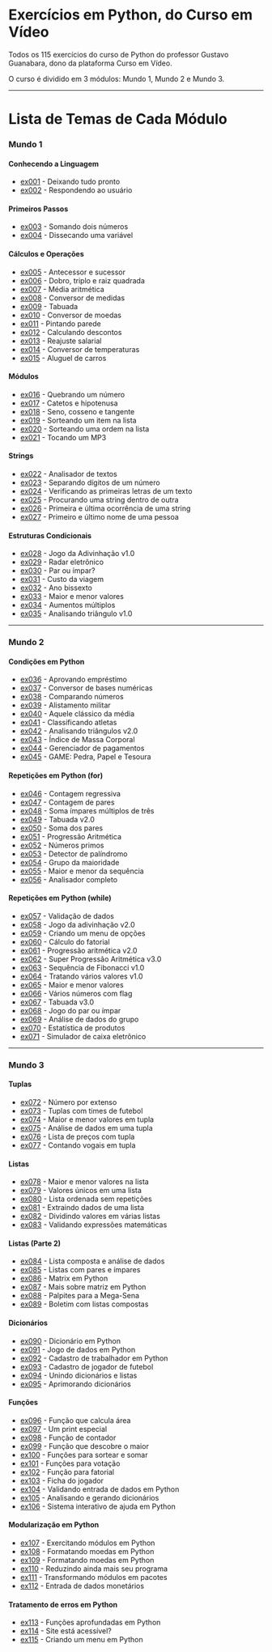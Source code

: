 # Exercícios em Python, do Curso em Vídeo
Todos os 115 exercícios do curso de Python do professor Gustavo Guanabara, dono da plataforma Curso em Vídeo.

O curso é dividido em 3 módulos: Mundo 1, Mundo 2 e Mundo 3.
***
# Lista de Temas de Cada Módulo
### Mundo 1
#### Conhecendo a Linguagem
* [ex001](https://github.com/OLuizFernando/ExerciciosCursoEmVideoPython/blob/main/exercicios/ex001.py) - Deixando tudo pronto
* [ex002](https://github.com/OLuizFernando/ExerciciosCursoEmVideoPython/blob/main/exercicios/ex002.py) - Respondendo ao usuário
#### Primeiros Passos
* [ex003](https://github.com/OLuizFernando/ExerciciosCursoEmVideoPython/blob/main/exercicios/ex003.py) - Somando dois números
* [ex004](https://github.com/OLuizFernando/ExerciciosCursoEmVideoPython/blob/main/exercicios/ex004.py) - Dissecando uma variável
#### Cálculos e Operações
* [ex005](https://github.com/OLuizFernando/ExerciciosCursoEmVideoPython/blob/main/exercicios/ex005.py) - Antecessor e sucessor
* [ex006](https://github.com/OLuizFernando/ExerciciosCursoEmVideoPython/blob/main/exercicios/ex006.py) - Dobro, triplo e raiz quadrada
* [ex007](https://github.com/OLuizFernando/ExerciciosCursoEmVideoPython/blob/main/exercicios/ex007.py) - Média aritmética
* [ex008](https://github.com/OLuizFernando/ExerciciosCursoEmVideoPython/blob/main/exercicios/ex008.py) - Conversor de medidas
* [ex009](https://github.com/OLuizFernando/ExerciciosCursoEmVideoPython/blob/main/exercicios/ex009.py) - Tabuada
* [ex010](https://github.com/OLuizFernando/ExerciciosCursoEmVideoPython/blob/main/exercicios/ex010.py) - Conversor de moedas
* [ex011](https://github.com/OLuizFernando/ExerciciosCursoEmVideoPython/blob/main/exercicios/ex011.py) - Pintando parede
* [ex012](https://github.com/OLuizFernando/ExerciciosCursoEmVideoPython/blob/main/exercicios/ex012.py) - Calculando descontos
* [ex013](https://github.com/OLuizFernando/ExerciciosCursoEmVideoPython/blob/main/exercicios/ex013.py) - Reajuste salarial
* [ex014](https://github.com/OLuizFernando/ExerciciosCursoEmVideoPython/blob/main/exercicios/ex014.py) - Conversor de temperaturas
* [ex015](https://github.com/OLuizFernando/ExerciciosCursoEmVideoPython/blob/main/exercicios/ex015.py) - Aluguel de carros
#### Módulos
* [ex016](https://github.com/OLuizFernando/ExerciciosCursoEmVideoPython/blob/main/exercicios/ex016.py) - Quebrando um número
* [ex017](https://github.com/OLuizFernando/ExerciciosCursoEmVideoPython/blob/main/exercicios/ex017.py) - Catetos e hipotenusa
* [ex018](https://github.com/OLuizFernando/ExerciciosCursoEmVideoPython/blob/main/exercicios/ex018.py) - Seno, cosseno e tangente
* [ex019](https://github.com/OLuizFernando/ExerciciosCursoEmVideoPython/blob/main/exercicios/ex019.py) - Sorteando um item na lista
* [ex020](https://github.com/OLuizFernando/ExerciciosCursoEmVideoPython/blob/main/exercicios/ex020.py) - Sorteando uma ordem na lista
* [ex021](https://github.com/OLuizFernando/ExerciciosCursoEmVideoPython/blob/main/exercicios/ex021.py) - Tocando um MP3
#### Strings
* [ex022](https://github.com/OLuizFernando/ExerciciosCursoEmVideoPython/blob/main/exercicios/ex022.py) - Analisador de textos
* [ex023](https://github.com/OLuizFernando/ExerciciosCursoEmVideoPython/blob/main/exercicios/ex023.py) - Separando dígitos de um número
* [ex024](https://github.com/OLuizFernando/ExerciciosCursoEmVideoPython/blob/main/exercicios/ex024.py) - Verificando as primeiras letras de um texto
* [ex025](https://github.com/OLuizFernando/ExerciciosCursoEmVideoPython/blob/main/exercicios/ex025.py) - Procurando uma string dentro de outra
* [ex026](https://github.com/OLuizFernando/ExerciciosCursoEmVideoPython/blob/main/exercicios/ex026.py) - Primeira e última ocorrência de uma string
* [ex027](https://github.com/OLuizFernando/ExerciciosCursoEmVideoPython/blob/main/exercicios/ex027.py) - Primeiro e último nome de uma pessoa
#### Estruturas Condicionais
* [ex028](https://github.com/OLuizFernando/ExerciciosCursoEmVideoPython/blob/main/exercicios/ex028.py) - Jogo da Adivinhação v1.0
* [ex029](https://github.com/OLuizFernando/ExerciciosCursoEmVideoPython/blob/main/exercicios/ex029.py) - Radar eletrônico
* [ex030](https://github.com/OLuizFernando/ExerciciosCursoEmVideoPython/blob/main/exercicios/ex030.py) - Par ou ímpar?
* [ex031](https://github.com/OLuizFernando/ExerciciosCursoEmVideoPython/blob/main/exercicios/ex031.py) - Custo da viagem
* [ex032](https://github.com/OLuizFernando/ExerciciosCursoEmVideoPython/blob/main/exercicios/ex032.py) - Ano bissexto
* [ex033](https://github.com/OLuizFernando/ExerciciosCursoEmVideoPython/blob/main/exercicios/ex033.py) - Maior e menor valores
* [ex034](https://github.com/OLuizFernando/ExerciciosCursoEmVideoPython/blob/main/exercicios/ex034.py) - Aumentos múltiplos
* [ex035](https://github.com/OLuizFernando/ExerciciosCursoEmVideoPython/blob/main/exercicios/ex035.py) - Analisando triângulo v1.0
---
### Mundo 2
#### Condições em Python
* [ex036](https://github.com/OLuizFernando/ExerciciosCursoEmVideoPython/blob/main/exercicios/ex036.py) - Aprovando empréstimo
* [ex037](https://github.com/OLuizFernando/ExerciciosCursoEmVideoPython/blob/main/exercicios/ex037.py) - Conversor de bases numéricas
* [ex038](https://github.com/OLuizFernando/ExerciciosCursoEmVideoPython/blob/main/exercicios/ex038.py) - Comparando números
* [ex039](https://github.com/OLuizFernando/ExerciciosCursoEmVideoPython/blob/main/exercicios/ex039.py) - Alistamento militar
* [ex040](https://github.com/OLuizFernando/ExerciciosCursoEmVideoPython/blob/main/exercicios/ex040.py) - Aquele clássico da média
* [ex041](https://github.com/OLuizFernando/ExerciciosCursoEmVideoPython/blob/main/exercicios/ex041.py) - Classificando atletas
* [ex042](https://github.com/OLuizFernando/ExerciciosCursoEmVideoPython/blob/main/exercicios/ex042.py) - Analisando triângulos v2.0
* [ex043](https://github.com/OLuizFernando/ExerciciosCursoEmVideoPython/blob/main/exercicios/ex043.py) - Índice de Massa Corporal
* [ex044](https://github.com/OLuizFernando/ExerciciosCursoEmVideoPython/blob/main/exercicios/ex044.py) - Gerenciador de pagamentos
* [ex045](https://github.com/OLuizFernando/ExerciciosCursoEmVideoPython/blob/main/exercicios/ex045.py) - GAME: Pedra, Papel e Tesoura
#### Repetições em Python (for)
* [ex046](https://github.com/OLuizFernando/ExerciciosCursoEmVideoPython/blob/main/exercicios/ex046.py) - Contagem regressiva
* [ex047](https://github.com/OLuizFernando/ExerciciosCursoEmVideoPython/blob/main/exercicios/ex047.py) - Contagem de pares
* [ex048](https://github.com/OLuizFernando/ExerciciosCursoEmVideoPython/blob/main/exercicios/ex048.py) - Soma ímpares múltiplos de três
* [ex049](https://github.com/OLuizFernando/ExerciciosCursoEmVideoPython/blob/main/exercicios/ex049.py) - Tabuada v2.0
* [ex050](https://github.com/OLuizFernando/ExerciciosCursoEmVideoPython/blob/main/exercicios/ex050.py) - Soma dos pares
* [ex051](https://github.com/OLuizFernando/ExerciciosCursoEmVideoPython/blob/main/exercicios/ex051.py) - Progressão Aritmética
* [ex052](https://github.com/OLuizFernando/ExerciciosCursoEmVideoPython/blob/main/exercicios/ex052.py) - Números primos
* [ex053](https://github.com/OLuizFernando/ExerciciosCursoEmVideoPython/blob/main/exercicios/ex053.py) - Detector de palíndromo
* [ex054](https://github.com/OLuizFernando/ExerciciosCursoEmVideoPython/blob/main/exercicios/ex054.py) - Grupo da maioridade
* [ex055](https://github.com/OLuizFernando/ExerciciosCursoEmVideoPython/blob/main/exercicios/ex055.py) - Maior e menor da sequência
* [ex056](https://github.com/OLuizFernando/ExerciciosCursoEmVideoPython/blob/main/exercicios/ex056.py) - Analisador completo
#### Repetições em Python (while)
* [ex057](https://github.com/OLuizFernando/ExerciciosCursoEmVideoPython/blob/main/exercicios/ex057.py) - Validação de dados
* [ex058](https://github.com/OLuizFernando/ExerciciosCursoEmVideoPython/blob/main/exercicios/ex058.py) - Jogo da adivinhação v2.0
* [ex059](https://github.com/OLuizFernando/ExerciciosCursoEmVideoPython/blob/main/exercicios/ex059.py) - Criando um menu de opções
* [ex060](https://github.com/OLuizFernando/ExerciciosCursoEmVideoPython/blob/main/exercicios/ex060.py) - Cálculo do fatorial
* [ex061](https://github.com/OLuizFernando/ExerciciosCursoEmVideoPython/blob/main/exercicios/ex061.py) - Progressão aritmética v2.0
* [ex062](https://github.com/OLuizFernando/ExerciciosCursoEmVideoPython/blob/main/exercicios/ex062.py) - Super Progressão Aritmética v3.0
* [ex063](https://github.com/OLuizFernando/ExerciciosCursoEmVideoPython/blob/main/exercicios/ex063.py) - Sequência de Fibonacci v1.0
* [ex064](https://github.com/OLuizFernando/ExerciciosCursoEmVideoPython/blob/main/exercicios/ex064.py) - Tratando vários valores v1.0
* [ex065](https://github.com/OLuizFernando/ExerciciosCursoEmVideoPython/blob/main/exercicios/ex065.py) - Maior e menor valores
* [ex066](https://github.com/OLuizFernando/ExerciciosCursoEmVideoPython/blob/main/exercicios/ex066.py) - Vários números com flag
* [ex067](https://github.com/OLuizFernando/ExerciciosCursoEmVideoPython/blob/main/exercicios/ex067.py) - Tabuada v3.0
* [ex068](https://github.com/OLuizFernando/ExerciciosCursoEmVideoPython/blob/main/exercicios/ex068.py) - Jogo do par ou ímpar
* [ex069](https://github.com/OLuizFernando/ExerciciosCursoEmVideoPython/blob/main/exercicios/ex069.py) - Análise de dados do grupo
* [ex070](https://github.com/OLuizFernando/ExerciciosCursoEmVideoPython/blob/main/exercicios/ex070.py) - Estatística de produtos
* [ex071](https://github.com/OLuizFernando/ExerciciosCursoEmVideoPython/blob/main/exercicios/ex071.py) - Simulador de caixa eletrônico
---
### Mundo 3
#### Tuplas
* [ex072](https://github.com/OLuizFernando/ExerciciosCursoEmVideoPython/blob/main/exercicios/ex072.py) - Número por extenso
* [ex073](https://github.com/OLuizFernando/ExerciciosCursoEmVideoPython/blob/main/exercicios/ex073.py) - Tuplas com times de futebol
* [ex074](https://github.com/OLuizFernando/ExerciciosCursoEmVideoPython/blob/main/exercicios/ex074.py) - Maior e menor valores em tupla
* [ex075](https://github.com/OLuizFernando/ExerciciosCursoEmVideoPython/blob/main/exercicios/ex075.py) - Análise de dados em uma tupla
* [ex076](https://github.com/OLuizFernando/ExerciciosCursoEmVideoPython/blob/main/exercicios/ex076.py) - Lista de preços com tupla
* [ex077](https://github.com/OLuizFernando/ExerciciosCursoEmVideoPython/blob/main/exercicios/ex077.py) - Contando vogais em tupla
#### Listas
* [ex078](https://github.com/OLuizFernando/ExerciciosCursoEmVideoPython/blob/main/exercicios/ex078.py) - Maior e menor valores na lista
* [ex079](https://github.com/OLuizFernando/ExerciciosCursoEmVideoPython/blob/main/exercicios/ex079.py) - Valores únicos em uma lista
* [ex080](https://github.com/OLuizFernando/ExerciciosCursoEmVideoPython/blob/main/exercicios/ex080.py) - Lista ordenada sem repetições
* [ex081](https://github.com/OLuizFernando/ExerciciosCursoEmVideoPython/blob/main/exercicios/ex081.py) - Extraindo dados de uma lista
* [ex082](https://github.com/OLuizFernando/ExerciciosCursoEmVideoPython/blob/main/exercicios/ex082.py) - Dividindo valores em várias listas
* [ex083](https://github.com/OLuizFernando/ExerciciosCursoEmVideoPython/blob/main/exercicios/ex083.py) - Validando expressões matemáticas
#### Listas (Parte 2)
* [ex084](https://github.com/OLuizFernando/ExerciciosCursoEmVideoPython/blob/main/exercicios/ex084.py) - Lista composta e análise de dados
* [ex085](https://github.com/OLuizFernando/ExerciciosCursoEmVideoPython/blob/main/exercicios/ex085.py) - Listas com pares e ímpares
* [ex086](https://github.com/OLuizFernando/ExerciciosCursoEmVideoPython/blob/main/exercicios/ex086.py) - Matrix em Python
* [ex087](https://github.com/OLuizFernando/ExerciciosCursoEmVideoPython/blob/main/exercicios/ex087.py) - Mais sobre matriz em Python
* [ex088](https://github.com/OLuizFernando/ExerciciosCursoEmVideoPython/blob/main/exercicios/ex088.py) - Palpites para a Mega-Sena
* [ex089](https://github.com/OLuizFernando/ExerciciosCursoEmVideoPython/blob/main/exercicios/ex089.py) - Boletim com listas compostas
#### Dicionários
* [ex090](https://github.com/OLuizFernando/ExerciciosCursoEmVideoPython/blob/main/exercicios/ex090.py) - Dicionário em Python
* [ex091](https://github.com/OLuizFernando/ExerciciosCursoEmVideoPython/blob/main/exercicios/ex091.py) - Jogo de dados em Python
* [ex092](https://github.com/OLuizFernando/ExerciciosCursoEmVideoPython/blob/main/exercicios/ex092.py) - Cadastro de trabalhador em Python
* [ex093](https://github.com/OLuizFernando/ExerciciosCursoEmVideoPython/blob/main/exercicios/ex093.py) - Cadastro de jogador de futebol
* [ex094](https://github.com/OLuizFernando/ExerciciosCursoEmVideoPython/blob/main/exercicios/ex094.py) - Unindo dicionários e listas
* [ex095](https://github.com/OLuizFernando/ExerciciosCursoEmVideoPython/blob/main/exercicios/ex095.py) - Aprimorando dicionários
#### Funções
* [ex096](https://github.com/OLuizFernando/ExerciciosCursoEmVideoPython/blob/main/exercicios/ex096.py) - Função que calcula área
* [ex097](https://github.com/OLuizFernando/ExerciciosCursoEmVideoPython/blob/main/exercicios/ex097.py) - Um print especial
* [ex098](https://github.com/OLuizFernando/ExerciciosCursoEmVideoPython/blob/main/exercicios/ex098.py) - Função de contador
* [ex099](https://github.com/OLuizFernando/ExerciciosCursoEmVideoPython/blob/main/exercicios/ex099.py) - Função que descobre o maior
* [ex100](https://github.com/OLuizFernando/ExerciciosCursoEmVideoPython/blob/main/exercicios/ex100.py) - Funções para sortear e somar
* [ex101](https://github.com/OLuizFernando/ExerciciosCursoEmVideoPython/blob/main/exercicios/ex101.py) - Funções para votação
* [ex102](https://github.com/OLuizFernando/ExerciciosCursoEmVideoPython/blob/main/exercicios/ex102.py) - Função para fatorial
* [ex103](https://github.com/OLuizFernando/ExerciciosCursoEmVideoPython/blob/main/exercicios/ex103.py) - Ficha do jogador
* [ex104](https://github.com/OLuizFernando/ExerciciosCursoEmVideoPython/blob/main/exercicios/ex104.py) - Validando entrada de dados em Python
* [ex105](https://github.com/OLuizFernando/ExerciciosCursoEmVideoPython/blob/main/exercicios/ex105.py) - Analisando e gerando dicionários
* [ex106](https://github.com/OLuizFernando/ExerciciosCursoEmVideoPython/blob/main/exercicios/ex106.py) - Sistema interativo de ajuda em Python
#### Modularização em Python
* [ex107](https://github.com/OLuizFernando/ExerciciosCursoEmVideoPython/blob/main/exercicios/ex107.py) - Exercitando módulos em Python
* [ex108](https://github.com/OLuizFernando/ExerciciosCursoEmVideoPython/blob/main/exercicios/ex108.py) - Formatando moedas em Python
* [ex109](https://github.com/OLuizFernando/ExerciciosCursoEmVideoPython/blob/main/exercicios/ex109.py) - Formatando moedas em Python
* [ex110](https://github.com/OLuizFernando/ExerciciosCursoEmVideoPython/blob/main/exercicios/ex110.py) - Reduzindo ainda mais seu programa
* [ex111](https://github.com/OLuizFernando/ExerciciosCursoEmVideoPython/blob/main/exercicios/ex111.py) - Transformando módulos em pacotes
* [ex112](https://github.com/OLuizFernando/ExerciciosCursoEmVideoPython/blob/main/exercicios/ex112.py) - Entrada de dados monetários
#### Tratamento de erros em Python
* [ex113](https://github.com/OLuizFernando/ExerciciosCursoEmVideoPython/blob/main/exercicios/ex113.py) - Funções aprofundadas em Python
* [ex114](https://github.com/OLuizFernando/ExerciciosCursoEmVideoPython/blob/main/exercicios/ex114.py) - Site está acessível?
* [ex115](https://github.com/OLuizFernando/ExerciciosCursoEmVideoPython/blob/main/exercicios/ex115.py) - Criando um menu em Python
